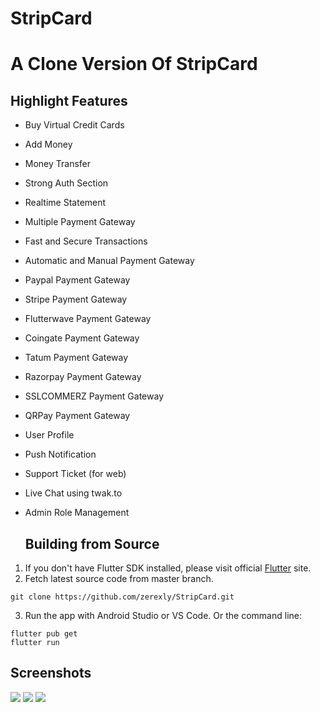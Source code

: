 # StripCard
# A Clone Version Of StripCard

## Highlight Features
- Buy Virtual Credit Cards
- Add Money
- Money Transfer
- Strong Auth Section
- Realtime Statement
- Multiple Payment Gateway
- Fast and Secure Transactions
- Automatic and Manual Payment Gateway
- Paypal Payment Gateway
- Stripe Payment Gateway
- Flutterwave Payment Gateway
- Coingate Payment Gateway
- Tatum Payment Gateway
- Razorpay Payment Gateway
- SSLCOMMERZ Payment Gateway
- QRPay Payment Gateway
- User Profile
- Push Notification
- Support Ticket (for web)
- Live Chat using twak.to
- Admin Role Management

  ## Building from Source

1. If you don't have Flutter SDK installed, please visit official [Flutter](https://flutter.dev/) site.
2. Fetch latest source code from master branch.

```
git clone https://github.com/zerexly/StripCard.git
```

3. Run the app with Android Studio or VS Code. Or the command line:

```
flutter pub get
flutter run
```

## Screenshots
<img src="https://camo.envatousercontent.com/ac2563fdb011606c7b67641859608adb7077e1b9/68747470733a2f2f646f776e6c6f61642e617070646576732e6e65742f62616e6e65722f656e7661746f2f6170702f7374726970636172642f322e77656270"> <img src="https://camo.envatousercontent.com/91694f2876c500ad689b847f8845a51b690d2c11/68747470733a2f2f646f776e6c6f61642e617070646576732e6e65742f62616e6e65722f656e7661746f2f6170702f7374726970636172642f332e77656270"> <img src="https://camo.envatousercontent.com/e48037d14ef60490852e0e78b38971cb8715d5c0/68747470733a2f2f646f776e6c6f61642e617070646576732e6e65742f62616e6e65722f656e7661746f2f6170702f7374726970636172642f342e77656270">
